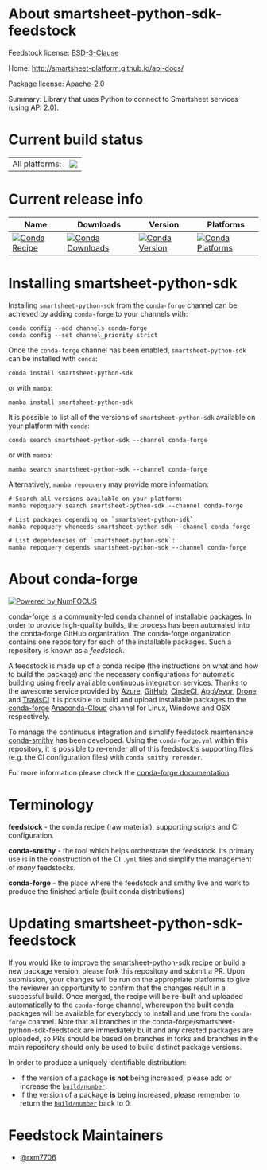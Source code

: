 About smartsheet-python-sdk-feedstock
=====================================

Feedstock license: [BSD-3-Clause](https://github.com/conda-forge/smartsheet-python-sdk-feedstock/blob/main/LICENSE.txt)

Home: http://smartsheet-platform.github.io/api-docs/

Package license: Apache-2.0

Summary: Library that uses Python to connect to Smartsheet services (using API 2.0).

Current build status
====================


<table><tr><td>All platforms:</td>
    <td>
      <a href="https://dev.azure.com/conda-forge/feedstock-builds/_build/latest?definitionId=20388&branchName=main">
        <img src="https://dev.azure.com/conda-forge/feedstock-builds/_apis/build/status/smartsheet-python-sdk-feedstock?branchName=main">
      </a>
    </td>
  </tr>
</table>

Current release info
====================

| Name | Downloads | Version | Platforms |
| --- | --- | --- | --- |
| [![Conda Recipe](https://img.shields.io/badge/recipe-smartsheet--python--sdk-green.svg)](https://anaconda.org/conda-forge/smartsheet-python-sdk) | [![Conda Downloads](https://img.shields.io/conda/dn/conda-forge/smartsheet-python-sdk.svg)](https://anaconda.org/conda-forge/smartsheet-python-sdk) | [![Conda Version](https://img.shields.io/conda/vn/conda-forge/smartsheet-python-sdk.svg)](https://anaconda.org/conda-forge/smartsheet-python-sdk) | [![Conda Platforms](https://img.shields.io/conda/pn/conda-forge/smartsheet-python-sdk.svg)](https://anaconda.org/conda-forge/smartsheet-python-sdk) |

Installing smartsheet-python-sdk
================================

Installing `smartsheet-python-sdk` from the `conda-forge` channel can be achieved by adding `conda-forge` to your channels with:

```
conda config --add channels conda-forge
conda config --set channel_priority strict
```

Once the `conda-forge` channel has been enabled, `smartsheet-python-sdk` can be installed with `conda`:

```
conda install smartsheet-python-sdk
```

or with `mamba`:

```
mamba install smartsheet-python-sdk
```

It is possible to list all of the versions of `smartsheet-python-sdk` available on your platform with `conda`:

```
conda search smartsheet-python-sdk --channel conda-forge
```

or with `mamba`:

```
mamba search smartsheet-python-sdk --channel conda-forge
```

Alternatively, `mamba repoquery` may provide more information:

```
# Search all versions available on your platform:
mamba repoquery search smartsheet-python-sdk --channel conda-forge

# List packages depending on `smartsheet-python-sdk`:
mamba repoquery whoneeds smartsheet-python-sdk --channel conda-forge

# List dependencies of `smartsheet-python-sdk`:
mamba repoquery depends smartsheet-python-sdk --channel conda-forge
```


About conda-forge
=================

[![Powered by
NumFOCUS](https://img.shields.io/badge/powered%20by-NumFOCUS-orange.svg?style=flat&colorA=E1523D&colorB=007D8A)](https://numfocus.org)

conda-forge is a community-led conda channel of installable packages.
In order to provide high-quality builds, the process has been automated into the
conda-forge GitHub organization. The conda-forge organization contains one repository
for each of the installable packages. Such a repository is known as a *feedstock*.

A feedstock is made up of a conda recipe (the instructions on what and how to build
the package) and the necessary configurations for automatic building using freely
available continuous integration services. Thanks to the awesome service provided by
[Azure](https://azure.microsoft.com/en-us/services/devops/), [GitHub](https://github.com/),
[CircleCI](https://circleci.com/), [AppVeyor](https://www.appveyor.com/),
[Drone](https://cloud.drone.io/welcome), and [TravisCI](https://travis-ci.com/)
it is possible to build and upload installable packages to the
[conda-forge](https://anaconda.org/conda-forge) [Anaconda-Cloud](https://anaconda.org/)
channel for Linux, Windows and OSX respectively.

To manage the continuous integration and simplify feedstock maintenance
[conda-smithy](https://github.com/conda-forge/conda-smithy) has been developed.
Using the ``conda-forge.yml`` within this repository, it is possible to re-render all of
this feedstock's supporting files (e.g. the CI configuration files) with ``conda smithy rerender``.

For more information please check the [conda-forge documentation](https://conda-forge.org/docs/).

Terminology
===========

**feedstock** - the conda recipe (raw material), supporting scripts and CI configuration.

**conda-smithy** - the tool which helps orchestrate the feedstock.
                   Its primary use is in the construction of the CI ``.yml`` files
                   and simplify the management of *many* feedstocks.

**conda-forge** - the place where the feedstock and smithy live and work to
                  produce the finished article (built conda distributions)


Updating smartsheet-python-sdk-feedstock
========================================

If you would like to improve the smartsheet-python-sdk recipe or build a new
package version, please fork this repository and submit a PR. Upon submission,
your changes will be run on the appropriate platforms to give the reviewer an
opportunity to confirm that the changes result in a successful build. Once
merged, the recipe will be re-built and uploaded automatically to the
`conda-forge` channel, whereupon the built conda packages will be available for
everybody to install and use from the `conda-forge` channel.
Note that all branches in the conda-forge/smartsheet-python-sdk-feedstock are
immediately built and any created packages are uploaded, so PRs should be based
on branches in forks and branches in the main repository should only be used to
build distinct package versions.

In order to produce a uniquely identifiable distribution:
 * If the version of a package **is not** being increased, please add or increase
   the [``build/number``](https://docs.conda.io/projects/conda-build/en/latest/resources/define-metadata.html#build-number-and-string).
 * If the version of a package **is** being increased, please remember to return
   the [``build/number``](https://docs.conda.io/projects/conda-build/en/latest/resources/define-metadata.html#build-number-and-string)
   back to 0.

Feedstock Maintainers
=====================

* [@rxm7706](https://github.com/rxm7706/)

